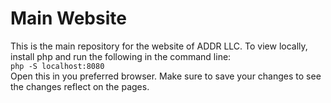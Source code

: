 # Main Website
This is the main repository for the website of ADDR LLC. To view locally, install php and run the following in the command line: <br>
<code>php -S localhost:8080</code> <br>
Open this in you preferred browser. Make sure to save your changes to see the changes reflect on the pages.
